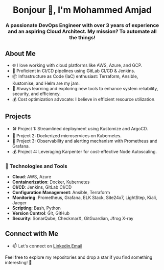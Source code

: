 <h1 align="center">Bonjour 👋, I'm Mohammed Amjad</h1>
<h3 align="center">A passionate DevOps Engineer with over 3 years of experience and an aspiring Cloud Architect. My mission? To automate all the things!</h3>

## About Me
- 🌐 I love working with cloud platforms like AWS, Azure, and GCP.
- 🚀 Proficient in CI/CD pipelines using GitLab CI/CD & Jenkins.
- 📦 Infrastructure as Code (IaC) enthusiast: Terraform, Ansible, Kustomise, and Helm are my jam.
- 🌱 Always learning and exploring new tools to enhance system reliability, security, and efficiency.
- 💰 Cost optimization advocate: I believe in efficient resource utilization.

## Projects
- 🛠️ Project 1: Streamlined deployment using Kustomize and ArgoCD.
- 🚢 Project 2: Dockerized microservices on Kubernetes.
- 🌟 Project 3: Observability and alerting mechanism with Prometheus and Grafana.
- 💰 Project 4: Leveraging Karpenter for cost-effective Node Autoscaling.

### 🔧 Technologies and Tools

- **Cloud**: AWS, Azure
- **Containerization**: Docker, Kubernetes
- **CI/CD**: Jenkins, GitLab CI/CD
- **Configuration Management**: Ansible, Terraform
- **Monitoring**: Prometheus, Grafana, ELK Stack, Site24x7, LightStep, Kiali, Jaeger
- **Scripting**: Bash, Python
- **Version Control**: Git, GitHub
- **Security**: SonarQube, CheckmarX, GitGuardian, Jfrog X-ray

## Connect with Me
- 📫 Let's connect on [Linkedin](https://www.linkedin.com/in/mohammed-amjad-tharayil/),[Email](amjadkooriyad@gmail.com)

Feel free to explore my repositories and drop a star if you find something interesting! 🌟
